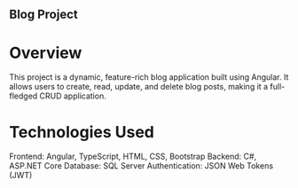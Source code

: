 ## Blog Project

# Overview

This project is a dynamic, feature-rich blog application built using Angular. It allows users to create, read, update, and delete blog posts, making it a full-fledged CRUD application.

# Technologies Used

Frontend: Angular, TypeScript, HTML, CSS, Bootstrap
Backend: C#, ASP.NET Core
Database: SQL Server
Authentication: JSON Web Tokens (JWT)
